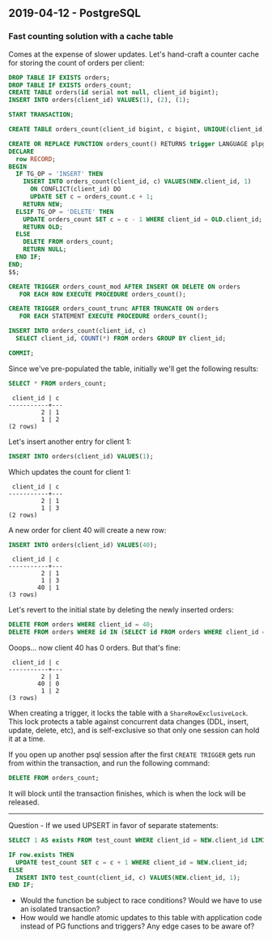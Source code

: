 ## 2019-04-12 - PostgreSQL

### Fast counting solution with a cache table

Comes at the expense of slower updates. Let's hand-craft a counter
cache for storing the count of orders per client:


```sql
DROP TABLE IF EXISTS orders;
DROP TABLE IF EXISTS orders_count;
CREATE TABLE orders(id serial not null, client_id bigint);
INSERT INTO orders(client_id) VALUES(1), (2), (1);

START TRANSACTION;

CREATE TABLE orders_count(client_id bigint, c bigint, UNIQUE(client_id));

CREATE OR REPLACE FUNCTION orders_count() RETURNS trigger LANGUAGE plpgsql AS $$
DECLARE
  row RECORD;
BEGIN
  IF TG_OP = 'INSERT' THEN
    INSERT INTO orders_count(client_id, c) VALUES(NEW.client_id, 1)
      ON CONFLICT(client_id) DO
      UPDATE SET c = orders_count.c + 1;
    RETURN NEW;
  ELSIF TG_OP = 'DELETE' THEN
    UPDATE orders_count SET c = c - 1 WHERE client_id = OLD.client_id;
    RETURN OLD;
  ELSE
    DELETE FROM orders_count;
    RETURN NULL;
  END IF;
END;
$$;

CREATE TRIGGER orders_count_mod AFTER INSERT OR DELETE ON orders
   FOR EACH ROW EXECUTE PROCEDURE orders_count();

CREATE TRIGGER orders_count_trunc AFTER TRUNCATE ON orders
   FOR EACH STATEMENT EXECUTE PROCEDURE orders_count();

INSERT INTO orders_count(client_id, c)
  SELECT client_id, COUNT(*) FROM orders GROUP BY client_id;

COMMIT;
```

Since we've pre-populated the table, initially we'll get the following results:

```sql
SELECT * FROM orders_count;
```

```
 client_id | c
-----------+---
         2 | 1
         1 | 2
(2 rows)
```

Let's insert another entry for client 1:

```sql
INSERT INTO orders(client_id) VALUES(1);
```

Which updates the count for client 1:

```
 client_id | c
-----------+---
         2 | 1
         1 | 3
(2 rows)
```

A new order for client 40 will create a new row:

```sql
INSERT INTO orders(client_id) VALUES(40);
```

```
 client_id | c
-----------+---
         2 | 1
         1 | 3
        40 | 1
(3 rows)
```

Let's revert to the initial state by deleting the newly inserted orders:

```sql
DELETE FROM orders WHERE client_id = 40;
DELETE FROM orders WHERE id IN (SELECT id FROM orders WHERE client_id = 1 ORDER BY id DESC LIMIT 1);
```

Ooops... now client 40 has 0 orders. But that's fine:

```
 client_id | c
-----------+---
         2 | 1
        40 | 0
         1 | 2
(3 rows)
```

When creating a trigger, it locks the table with a `ShareRowExclusiveLock`. This lock protects a table against concurrent data changes (DDL, insert, update, delete, etc), and is self-exclusive so that only one session can hold it at a time.

If you open up another psql session after the first `CREATE TRIGGER` gets run from within the transaction, and run the following command:

```sql
DELETE FROM orders_count;
```

It will block until the transaction finishes, which is when the lock will be released.

---------


Question - If we used UPSERT in favor of separate statements:

```sql
SELECT 1 AS exists FROM test_count WHERE client_id = NEW.client_id LIMIT 1 INTO row;

IF row.exists THEN
  UPDATE test_count SET c = c + 1 WHERE client_id = NEW.client_id;
ELSE
  INSERT INTO test_count(client_id, c) VALUES(NEW.client_id, 1);
END IF;
```

- Would the function be subject to race conditions? Would we have to use an isolated transaction?
- How would we handle atomic updates to this table with application code instead of PG functions and triggers? Any edge cases to be aware of?
